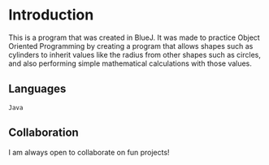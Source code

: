 # Introduction

This is a program that was created in BlueJ. It was made to practice Object Oriented Programming 
by creating a program that allows shapes such as cylinders to inherit values like the radius from 
other shapes such as circles, and also performing simple mathematical calculations with those values.

## Languages

`Java`

## Collaboration

I am always open to collaborate on fun projects!